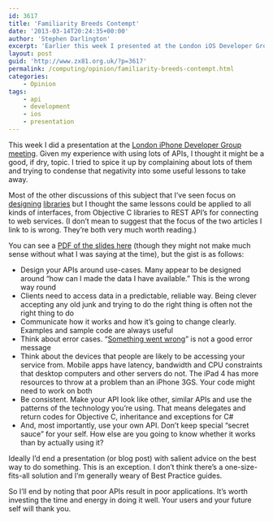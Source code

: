```yaml
---
id: 3617
title: 'Familiarity Breeds Contempt'
date: '2013-03-14T20:24:35+00:00'
author: 'Stephen Darlington'
excerpt: 'Earlier this week I presented at the London iOS Developer Group meeting. Here''s what I talked about.'
layout: post
guid: 'http://www.zx81.org.uk/?p=3617'
permalink: /computing/opinion/familiarity-breeds-contempt.html
categories:
    - Opinion
tags:
    - api
    - development
    - ios
    - presentation
---
```


This week I did a presentation at the [London iPhone Developer Group meeting](http://lanyrd.com/2013/lidg49/). Given my experience with using lots of APIs, I thought it might be a good, if dry, topic. I tried to spice it up by complaining about lots of them and trying to condense that negativity into some useful lessons to take away.

Most of the other discussions of this subject that I’ve seen focus on [designing](http://mattgemmell.com/2012/05/24/api-design/ "http://mattgemmell.com/2012/05/24/api-design/") [libraries](http://ignorethecode.net/blog/2013/02/28/api_design/ "http://ignorethecode.net/blog/2013/02/28/api_design/") but I thought the same lessons could be applied to all kinds of interfaces, from Objective C libraries to REST API’s for connecting to web services. (I don’t mean to suggest that the focus of the two articles I link to is wrong. They’re both very much worth reading.)

You can see a [PDF of the slides here](https://www.dropbox.com/s/x780wkl4zaycbnh/API.pdf) (though they might not make much sense without what I was saying at the time), but the gist is as follows:

- Design your APIs around use-cases. Many appear to be designed around “how can I made the data I have available.” This is the wrong way round
- Clients need to access data in a predictable, reliable way. Being clever <s></s> accepting any old junk and trying to do the right thing <s></s> is often not the right thing to do
- Communicate how it works and how it’s going to change clearly. Examples and sample code are always useful
- Think about error cases. “[Something went wrong](https://delicious.com/developers/addnewbookmark "https://delicious.com/developers/addnewbookmark")” is not a good error message
- Think about the devices that people are likely to be accessing your service from. Mobile apps have latency, bandwidth and CPU constraints that desktop computers and other servers do not. The iPad 4 has more resources to throw at a problem than an iPhone 3GS. Your code might need to work on both
- Be consistent. Make your API look like other, similar APIs and use the patterns of the technology you’re using. That means delegates and return codes for Objective C, inheritance and exceptions for C#
- And, most importantly, use your own API. Don’t keep special “secret sauce” for your self. How else are you going to know whether it works than by actually using it?

Ideally I’d end a presentation (or blog post) with salient advice on the best way to do something. This is an exception. I don’t think there’s a one-size-fits-all solution and I’m generally weary of Best Practice guides.

So I’ll end by noting that poor APIs result in poor applications. It’s worth investing the time and energy in doing it well. Your users <s></s> and your future self <s></s> will thank you.